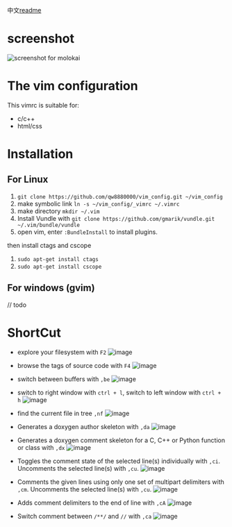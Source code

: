 
中文[readme](http://www.wangjinle.com/posts/00e87c3d0f40340b.html)

# screenshot

![screenshot for molokai](http://oxnimkw03.bkt.clouddn.com/20171030101917.png)

# The vim configuration

This vimrc is suitable for:

-   c/c++ 
-   html/css

# Installation

## For Linux


1. `git clone https://github.com/qw8880000/vim_config.git ~/vim_config`
1. make symbolic link `ln -s ~/vim_config/_vimrc ~/.vimrc`
1. make directory `mkdir ~/.vim`
1. Install Vundle with `git clone https://github.com/gmarik/vundle.git ~/.vim/bundle/vundle`
1. open vim, enter `:BundleInstall` to install plugins.

then install ctags and cscope

1. `sudo apt-get install ctags`
1. `sudo apt-get install cscope`

## For windows (gvim)

// todo

# ShortCut

* explore your filesystem with `F2`
![image](http://oxnimkw03.bkt.clouddn.com/f2.gif)

* browse the tags of source code with `F4`
![image](http://oxnimkw03.bkt.clouddn.com/f4.gif)

* switch between buffers with `,be`
![image](http://oxnimkw03.bkt.clouddn.com/bufexplore.gif)

* switch to right window with `ctrl + l`, switch to left window with `ctrl + h`
![image](http://oxnimkw03.bkt.clouddn.com/winChange.gif)

* find the current file in tree `,nf`
![image](http://oxnimkw03.bkt.clouddn.com/findCurrentFile.gif)

* Generates a doxygen author skeleton with `,da`
![image](http://oxnimkw03.bkt.clouddn.com/DoxAuthor.gif)

* Generates a doxygen comment skeleton for a C, C++ or Python function or class with `,dx`
![image](http://oxnimkw03.bkt.clouddn.com/DoxFunction.gif)

* Toggles the comment state of the selected line(s) individually with `,ci`. Uncomments the selected line(s) with `,cu`.
![image](http://oxnimkw03.bkt.clouddn.com/comment1.gif)

* Comments the given lines using only one set of multipart delimiters with `,cm`. Uncomments the selected line(s) with `,cu`.
![image](http://oxnimkw03.bkt.clouddn.com/comment2.gif)

* Adds comment delimiters to the end of line with `,cA`
![image](http://oxnimkw03.bkt.clouddn.com/comment3.gif)

* Switch comment between `/**/` and `//` with `,ca`
![image](http://oxnimkw03.bkt.clouddn.com/comment4.gif)
